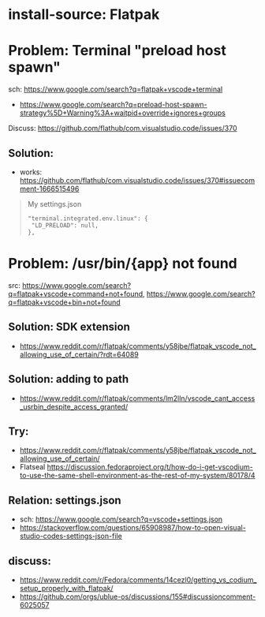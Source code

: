 # install-source: Flatpak

# Problem: Terminal "preload host spawn"
sch: https://www.google.com/search?q=flatpak+vscode+terminal
- https://www.google.com/search?q=preload-host-spawn-strategy%5D+Warning%3A+waitpid+override+ignores+groups

Discuss: https://github.com/flathub/com.visualstudio.code/issues/370

## Solution:
- works: https://github.com/flathub/com.visualstudio.code/issues/370#issuecomment-1666515496

>My settings.json
>```
>"terminal.integrated.env.linux": {
>  "LD_PRELOAD": null,
>},
>```

# Problem: /usr/bin/{app} not found
src: https://www.google.com/search?q=flatpak+vscode+command+not+found, https://www.google.com/search?q=flatpak+vscode+bin+not+found


## Solution: SDK extension
- https://www.reddit.com/r/flatpak/comments/y58jbe/flatpak_vscode_not_allowing_use_of_certain/?rdt=64089

## Solution: adding to path
- https://www.reddit.com/r/flatpak/comments/lm2lln/vscode_cant_access_usrbin_despite_access_granted/

## Try:
- https://www.reddit.com/r/flatpak/comments/y58jbe/flatpak_vscode_not_allowing_use_of_certain/
- Flatseal https://discussion.fedoraproject.org/t/how-do-i-get-vscodium-to-use-the-same-shell-environment-as-the-rest-of-my-system/80178/4

## Relation: settings.json
- sch: https://www.google.com/search?q=vscode+settings.json
- https://stackoverflow.com/questions/65908987/how-to-open-visual-studio-codes-settings-json-file

## discuss:
- https://www.reddit.com/r/Fedora/comments/14cezl0/getting_vs_codium_setup_properly_with_flatpak/
- https://github.com/orgs/ublue-os/discussions/155#discussioncomment-6025057
